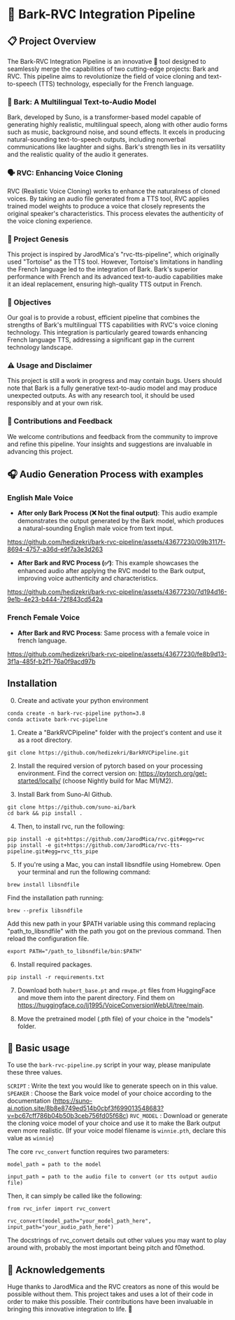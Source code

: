 # 🌟 Bark-RVC Integration Pipeline
## 📋 Project Overview

The Bark-RVC Integration Pipeline is an innovative 🚀 tool designed to seamlessly merge the capabilities of two cutting-edge projects: Bark and RVC. This pipeline aims to revolutionize the field of voice cloning and text-to-speech (TTS) technology, especially for the French language.

### 🎤 Bark: A Multilingual Text-to-Audio Model

Bark, developed by Suno, is a transformer-based model capable of generating highly realistic, multilingual speech, along with other audio forms such as music, background noise, and sound effects. It excels in producing natural-sounding text-to-speech outputs, including nonverbal communications like laughter and sighs. Bark's strength lies in its versatility and the realistic quality of the audio it generates.

### 🗣️ RVC: Enhancing Voice Cloning

RVC (Realistic Voice Cloning) works to enhance the naturalness of cloned voices. By taking an audio file generated from a TTS tool, RVC applies trained model weights to produce a voice that closely represents the original speaker's characteristics. This process elevates the authenticity of the voice cloning experience.

### 🌱 Project Genesis

This project is inspired by JarodMica's "rvc-tts-pipeline", which originally used "Tortoise" as the TTS tool. However, Tortoise's limitations in handling the French language led to the integration of Bark. Bark's superior performance with French and its advanced text-to-audio capabilities make it an ideal replacement, ensuring high-quality TTS output in French.

### 🎯 Objectives

Our goal is to provide a robust, efficient pipeline that combines the strengths of Bark's multilingual TTS capabilities with RVC's voice cloning technology. This integration is particularly geared towards enhancing French language TTS, addressing a significant gap in the current technology landscape.

### ⚠️ Usage and Disclaimer

This project is still a work in progress and may contain bugs. Users should note that Bark is a fully generative text-to-audio model and may produce unexpected outputs. As with any research tool, it should be used responsibly and at your own risk.

### 🙌 Contributions and Feedback

We welcome contributions and feedback from the community to improve and refine this pipeline. Your insights and suggestions are invaluable in advancing this project.

## 🎧 Audio Generation Process with examples

### English Male Voice

- **After only Bark Process (❌ Not the final output)**: This audio example demonstrates the output generated by the Bark model, which produces a natural-sounding English male voice from text input.

https://github.com/hedizekri/bark-rvc-pipeline/assets/43677230/09b3117f-8694-4757-a36d-e9f7a3e3d263

- **After Bark and RVC Process (✅)**: This example showcases the enhanced audio after applying the RVC model to the Bark output, improving voice authenticity and characteristics.

https://github.com/hedizekri/bark-rvc-pipeline/assets/43677230/7d194d16-9e1b-4e23-b444-72f843cd542a


### French Female Voice

- **After Bark and RVC Process**: Same process with a female voice in french language.

https://github.com/hedizekri/bark-rvc-pipeline/assets/43677230/fe8b9d13-3f1a-485f-b2f1-76a0f9acd97b

## Installation

0.  Create and activate your python environment

```
conda create -n bark-rvc-pipeline python=3.8
conda activate bark-rvc-pipeline
```

1. Create a "BarkRVCPipeline" folder with the project's content and use it as a root directory.
```
git clone https://github.com/hedizekri/BarkRVCPipeline.git
```

2. Install the required version of pytorch based on your processing environment. Find the correct version on: https://pytorch.org/get-started/locally/ (choose Nightly build for Mac M1/M2).

3. Install Bark from Suno-AI Github.

```
git clone https://github.com/suno-ai/bark
cd bark && pip install .
```

4. Then, to install rvc, run the following: 

```
pip install -e git+https://github.com/JarodMica/rvc.git#egg=rvc
pip install -e git+https://github.com/JarodMica/rvc-tts-pipeline.git#egg=rvc_tts_pipe
```

5. If you're using a Mac, you can install libsndfile using Homebrew. Open your terminal and run the following command:

```
brew install libsndfile
```

Find the installation path running:
```
brew --prefix libsndfile
```

Add this new path in your $PATH variable using this command replacing "path_to_libsndfile" with the path you got on the previous command. Then reload the configuration file.

```
export PATH="/path_to_libsndfile/bin:$PATH"
```

6. Install required packages.

```
pip install -r requirements.txt
```

7. Download both ```hubert_base.pt``` and ```rmvpe.pt``` files from HuggingFace and move them into the parent directory. Find them on https://huggingface.co/lj1995/VoiceConversionWebUI/tree/main.

8. Move the pretrained model (.pth file) of your choice in the "models" folder.

## 📖 Basic usage

To use the ```bark-rvc-pipeline.py``` script in your way, please manipulate these three values.

```SCRIPT``` : Write the text you would like to generate speech on in this value.
```SPEAKER``` : Choose the Bark voice model of your choice according to the documentation (https://suno-ai.notion.site/8b8e8749ed514b0cbf3f699013548683?v=bc67cff786b04b50b3ceb756fd05f68c)
```RVC_MODEL``` : Download or generate the cloning voice model of your choice and use it to make the Bark output even more realistic. (If your voice model filename is ```winnie.pth```, declare this value as ```winnie```)

The core ```rvc_convert``` function requires two parameters:

```model_path = path to the model```

```input_path = path to the audio file to convert (or tts output audio file)```

Then, it can simply be called like the following:

```
from rvc_infer import rvc_convert

rvc_convert(model_path="your_model_path_here", input_path="your_audio_path_here")
```

The docstrings of rvc_convert details out other values you may want to play around with, probably the most important being pitch and f0method.

## 🙏 Acknowledgements

Huge thanks to JarodMica and the RVC creators as none of this would be possible without them. This project takes and uses a lot of their code in order to make this possible. Their contributions have been invaluable in bringing this innovative integration to life. 🌟
